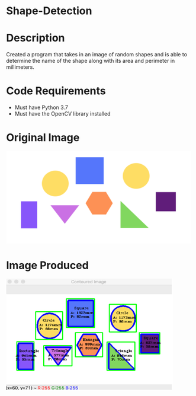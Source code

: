 # Shape-Detection

# Description
Created a program that takes in an image of random shapes and is able to determine the name of the shape along with its area and perimeter in millimeters.

# Code Requirements
- Must have Python 3.7 
- Must have the OpenCV library installed

# Original Image
<img src="Resources/shapes.png" alt="alt text" width="500" height="250">

# Image Produced
<img src="Resources/shapes_detected.png" alt="alt text" width="450" height="300">

